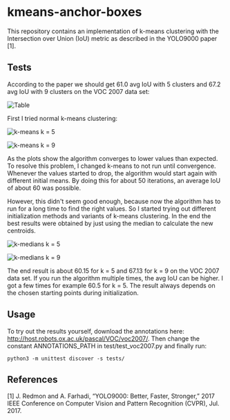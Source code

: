 # kmeans-anchor-boxes
This repository contains an implementation of k-means clustering with the Intersection over Union (IoU) metric as described in the YOLO9000 paper [1].

## Tests
According to the paper we should get 61.0 avg IoU with 5 clusters and 67.2 avg IoU with 9 clusters on the VOC 2007 data set:

![Table](https://i.imgur.com/DoScgDL.png)

First I tried normal k-means clustering:

![k-means k = 5](https://i.imgur.com/lnHijWm.png)

![k-means k = 9](https://i.imgur.com/w0pePI0.png)

As the plots show the algorithm converges to lower values than expected. To resolve this problem, I changed k-means to not run until convergence. Whenever the values started to drop, the algorithm would start again with different initial means. By doing this for about 50 iterations, an average IoU of about 60 was possible.

However, this didn't seem good enough, because now the algorithm has to run for a long time to find the right values. So I started trying out different initialization methods and variants of k-means clustering. In the end the best results were obtained by just using the median to calculate the new centroids.

![k-medians k = 5](https://i.imgur.com/bxtX4cD.png)

![k-medians k = 9](https://i.imgur.com/ly2OGuj.png)

The end result is about 60.15 for k = 5 and 67.13 for k = 9 on the VOC 2007 data set. If you run the algorithm multiple times, the avg IoU can be higher. I got a few times for example 60.5 for k = 5. The result always depends on the chosen starting points during initialization.

## Usage

To try out the results yourself, download the annotations here: http://host.robots.ox.ac.uk/pascal/VOC/voc2007/. Then change the constant ANNOTATIONS_PATH in test/test_voc2007.py and finally run:

```
python3 -m unittest discover -s tests/
```

## References

[1] J. Redmon and A. Farhadi, “YOLO9000: Better, Faster, Stronger,” 2017 IEEE Conference on Computer Vision and Pattern Recognition (CVPR), Jul. 2017.
